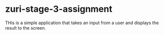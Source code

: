 # zuri-stage-3-assignment
THis is a simple application that takes an input from a user and displays the result to the screen.
